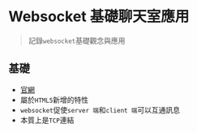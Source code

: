 # Websocket 基礎聊天室應用

> 記錄`websocket`基礎觀念與應用

## 基礎
- [官網](https://www.websocket.org/)
- 屬於`HTML5`新增的特性
- `websocket`促使`server 端`和`client 端`可以互通訊息
- 本質上是`TCP`連結